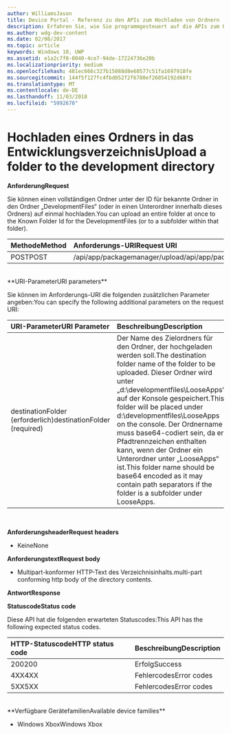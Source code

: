 ```yaml
---
author: WilliamsJason
title: Device Portal - Referenz zu den APIs zum Hochladen von Ordnern
description: Erfahren Sie, wie Sie programmgesteuert auf die APIs zum Hochladen von Ordnern zugreifen.
ms.author: wdg-dev-content
ms.date: 02/08/2017
ms.topic: article
keywords: Windows 10, UWP
ms.assetid: e1a2c7f0-0040-4ce7-94de-17224736e20b
ms.localizationpriority: medium
ms.openlocfilehash: 481ec666c327b15088d8e60577c51fa1697918fe
ms.sourcegitcommit: 144f5f127fc4fbd852f2f6780ef26054192d68fc
ms.translationtype: MT
ms.contentlocale: de-DE
ms.lasthandoff: 11/03/2018
ms.locfileid: "5992670"
---
```

# <a name="upload-a-folder-to-the-development-directory"></a><span data-ttu-id="f40e8-104">Hochladen eines Ordners in das Entwicklungsverzeichnis</span><span class="sxs-lookup"><span data-stu-id="f40e8-104">Upload a folder to the development directory</span></span>

**<span data-ttu-id="f40e8-105">Anforderung</span><span class="sxs-lookup"><span data-stu-id="f40e8-105">Request</span></span>**

<span data-ttu-id="f40e8-106">Sie können einen vollständigen Ordner unter der ID für bekannte Ordner in den Ordner „DevelopmentFiles“ (oder in einen Unterordner innerhalb dieses Ordners) auf einmal hochladen.</span><span class="sxs-lookup"><span data-stu-id="f40e8-106">You can upload an entire folder at once to the Known Folder Id for the DevelopmentFiles (or to a subfolder within that folder).</span></span>

<span data-ttu-id="f40e8-107">Methode</span><span class="sxs-lookup"><span data-stu-id="f40e8-107">Method</span></span>      | <span data-ttu-id="f40e8-108">Anforderungs-URI</span><span class="sxs-lookup"><span data-stu-id="f40e8-108">Request URI</span></span>
:------     | :------
<span data-ttu-id="f40e8-109">POST</span><span class="sxs-lookup"><span data-stu-id="f40e8-109">POST</span></span> | <span data-ttu-id="f40e8-110">/api/app/packagemanager/upload</span><span class="sxs-lookup"><span data-stu-id="f40e8-110">/api/app/packagemanager/upload</span></span> 
<br />
**<span data-ttu-id="f40e8-111">URI-Parameter</span><span class="sxs-lookup"><span data-stu-id="f40e8-111">URI parameters</span></span>**

<span data-ttu-id="f40e8-112">Sie können im Anforderungs-URI die folgenden zusätzlichen Parameter angeben:</span><span class="sxs-lookup"><span data-stu-id="f40e8-112">You can specify the following additional parameters on the request URI:</span></span>

<span data-ttu-id="f40e8-113">URI-Parameter</span><span class="sxs-lookup"><span data-stu-id="f40e8-113">URI Parameter</span></span>      | <span data-ttu-id="f40e8-114">Beschreibung</span><span class="sxs-lookup"><span data-stu-id="f40e8-114">Description</span></span>
:------     | :-----
<span data-ttu-id="f40e8-115">destinationFolder (erforderlich)</span><span class="sxs-lookup"><span data-stu-id="f40e8-115">destinationFolder  (required)</span></span> | <span data-ttu-id="f40e8-116">Der Name des Zielordners für den Ordner, der hochgeladen werden soll.</span><span class="sxs-lookup"><span data-stu-id="f40e8-116">The destination folder name of the folder to be uploaded.</span></span> <span data-ttu-id="f40e8-117">Dieser Ordner wird unter „d:\developmentfiles\LooseApps“ auf der Konsole gespeichert.</span><span class="sxs-lookup"><span data-stu-id="f40e8-117">This folder will be placed under d:\developmentfiles\LooseApps on the console.</span></span> <span data-ttu-id="f40e8-118">Der Ordnername muss base64-codiert sein, da er Pfadtrennzeichen enthalten kann, wenn der Ordner ein Unterordner unter „LooseApps“ ist.</span><span class="sxs-lookup"><span data-stu-id="f40e8-118">This folder name should be base64 encoded as it may contain path separators if the folder is a subfolder under LooseApps.</span></span>
<br />

**<span data-ttu-id="f40e8-119">Anforderungsheader</span><span class="sxs-lookup"><span data-stu-id="f40e8-119">Request headers</span></span>**

- <span data-ttu-id="f40e8-120">Keine</span><span class="sxs-lookup"><span data-stu-id="f40e8-120">None</span></span>

**<span data-ttu-id="f40e8-121">Anforderungstext</span><span class="sxs-lookup"><span data-stu-id="f40e8-121">Request body</span></span>**

- <span data-ttu-id="f40e8-122">Multipart-konformer HTTP-Text des Verzeichnisinhalts.</span><span class="sxs-lookup"><span data-stu-id="f40e8-122">multi-part conforming http body of the directory contents.</span></span>

**<span data-ttu-id="f40e8-123">Antwort</span><span class="sxs-lookup"><span data-stu-id="f40e8-123">Response</span></span>**

**<span data-ttu-id="f40e8-124">Statuscode</span><span class="sxs-lookup"><span data-stu-id="f40e8-124">Status code</span></span>**

<span data-ttu-id="f40e8-125">Diese API hat die folgenden erwarteten Statuscodes:</span><span class="sxs-lookup"><span data-stu-id="f40e8-125">This API has the following expected status codes.</span></span>

<span data-ttu-id="f40e8-126">HTTP-Statuscode</span><span class="sxs-lookup"><span data-stu-id="f40e8-126">HTTP status code</span></span>      | <span data-ttu-id="f40e8-127">Beschreibung</span><span class="sxs-lookup"><span data-stu-id="f40e8-127">Description</span></span>
:------     | :-----
<span data-ttu-id="f40e8-128">200</span><span class="sxs-lookup"><span data-stu-id="f40e8-128">200</span></span> | <span data-ttu-id="f40e8-129">Erfolg</span><span class="sxs-lookup"><span data-stu-id="f40e8-129">Success</span></span>
<span data-ttu-id="f40e8-130">4XX</span><span class="sxs-lookup"><span data-stu-id="f40e8-130">4XX</span></span> | <span data-ttu-id="f40e8-131">Fehlercodes</span><span class="sxs-lookup"><span data-stu-id="f40e8-131">Error codes</span></span>
<span data-ttu-id="f40e8-132">5XX</span><span class="sxs-lookup"><span data-stu-id="f40e8-132">5XX</span></span> | <span data-ttu-id="f40e8-133">Fehlercodes</span><span class="sxs-lookup"><span data-stu-id="f40e8-133">Error codes</span></span>
<br />
**<span data-ttu-id="f40e8-134">Verfügbare Gerätefamilien</span><span class="sxs-lookup"><span data-stu-id="f40e8-134">Available device families</span></span>**

* <span data-ttu-id="f40e8-135">Windows Xbox</span><span class="sxs-lookup"><span data-stu-id="f40e8-135">Windows Xbox</span></span>

